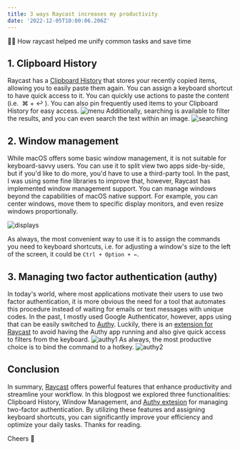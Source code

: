 ```yaml
---
title: 3 ways Raycast increases my productivity
date: '2022-12-05T10:00:06.206Z'
---
```


👨‍💻 How raycast helped me unify common tasks and save time

## 1. Clipboard History

Raycast has a [Clipboard History](https://www.raycast.com/extensions/clipboard-history) that stores your recently copied items, allowing you to easily paste them again. You can assign a keyboard shortcut to have quick access to it.
You can quickly use actions to paste the content (i.e.  ⌘ + ↩ ). You can also pin frequently used items to your Clipboard History for easy access.
![menu](https://i.imgur.com/ylpXlLb.png)
Additionally, searching is available to filter the results, and you can even search the text within an image.
![searching](https://imgur.com/Z3GlXGz.png)

## 2. Window management

While macOS offers some basic window management, it is not suitable for keyboard-savvy users. You can use it to split view two apps side-by-side, but if you'd like to do more, you'd have to use a third-party tool.
In the past, I was using some fine libraries to improve that, however, Raycast has implemented window management support.
You can manage windows beyond the capabilities of macOS native support. For example, you can center windows, move them to specific display monitors, and even resize windows proportionally.

![displays](https://imgur.com/eh2krAw.png)

As always, the most convenient way to use it is to assign the commands you need to keyboard shortcuts, i.e. for adjusting a window's size to the left of the screen, it could be `Ctrl + Option + ←`.

## 3. Managing two factor authentication (authy)

In today's world, where most applications motivate their users to use two factor authentication, it is more obvious the need for a tool that automates this procedure instead of waiting for emails or text messages with unique codes. In the past, I mostly used Google Authenticator, however, apps using that can be easily switched to [Authy](https://authy.com/).
Luckily, there is an [extension for Raycast](https://www.raycast.com/guga4ka/authy) to avoid having the Authy app running and also give quick access to filters from the keyboard.
![authy1](https://imgur.com/BtID28G.png)
As always, the most productive choice is to bind the command to a hotkey.
![authy2](https://imgur.com/f9YibNH.png)

## Conclusion

In summary, [Raycast](https://www.raycast.com/) offers powerful features that enhance productivity and streamline your workflow. In this blogpost we explored three functionalities: Clipboard History, Window Management, and [Authy extesion](https://www.raycast.com/guga4ka/authy) for managing two-factor authentication. By utilizing these features and assigning keyboard shortcuts, you can significantly improve your efficiency and optimize your daily tasks. Thanks for reading.

Cheers 👋
